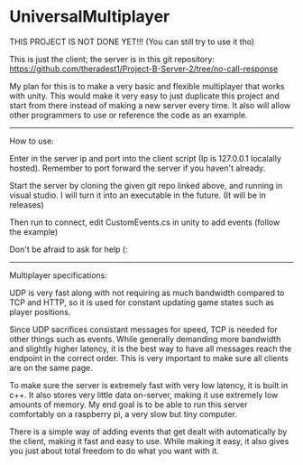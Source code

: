 
# UniversalMultiplayer

THIS PROJECT IS NOT DONE YET!!!
(You can still try to use it tho)

This is just the client; the server is in this git repository: 
https://github.com/theradest1/Project-B-Server-2/tree/no-call-response

My plan for this is to make a very basic and flexible multiplayer that works with unity. This would make it very easy to just duplicate this project and start from there instead of making a new server every time. It also will allow other programmers to use or reference the code as an example.

________

How to use:

Enter in the server ip and port into the client script (Ip is 127.0.0.1 localally hosted). Remember to port forward the server if you haven't already. 

Start the server by cloning the given git repo linked above, and running in visual studio. I will turn it into an executable in the future. (It will be in releases)

Then run to connect, edit CustomEvents.cs in unity to add events (follow the example)

Don't be afraid to ask for help (:

______

Multiplayer specifications:

UDP is very fast along with not requiring as much bandwidth compared to TCP and HTTP, so it is used for constant updating game states such as player positions.

Since UDP sacrifices consistant messages for speed, TCP is needed for other things such as events. While generally demanding more bandwidth and slightly higher latency, it is the best way to have all messages reach the endpoint in the correct order. This is very important to make sure all clients are on the same page.

To make sure the server is extremely fast with very low latency, it is built in c++. It also stores very little data on-server, making it use extremely low amounts of memory. My end goal is to be able to run this server comfortably on a raspberry pi, a very slow but tiny computer.

There is a simple way of adding events that get dealt with automatically by the client, making it fast and easy to use. While making it easy, it also gives you just about total freedom to do what you want with it.
